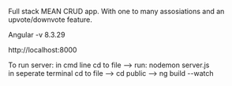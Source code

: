 Full stack MEAN CRUD app. With one to many assosiations and an upvote/downvote feature.  

Angular -v 8.3.29

http://localhost:8000

To run server: 
in cmd line cd to file --> run: nodemon server.js <br>
in seperate terminal cd to file --> cd public --> ng build --watch
